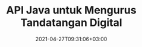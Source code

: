 ---
############################# Static ############################
layout: "product"
date: 2021-04-27T09:31:06+03:00
draft: false

product: "Signature"
product_tag: "signature"
platform: "Java"
platform_tag: "java"

############################# Head ############################
head_title: "API Tandatangan Digital Java, Tambah eSignature pada Imej PDF Word Excel"
head_description: "API tandatangan digital Java. Pustaka tandatangan elektronik untuk menandatangani PDF, Microsoft Word, hamparan Excel, persembahan PowerPoint & format dokumen imej secara digital."

############################# Header ############################
title: "API Java untuk Mengurus Tandatangan Digital"
description: "Uruskan eTandatangan Imej, Kod QR, Kod Bar, Metadata, Teks & Jenis Setem dalam Aplikasi Java untuk Menandatangani Imej & Format Fail Dokumen Digital."
button:
    enable: true

############################# SubMenu ############################
submenu:
    enable: true
    
    left:
        img_alt: "GroupDocs.Signature for Java"
        image: "https://www.groupdocs.cloud/templates/groupdocs/images/product-logos/groupdocs-signature-java.png"
        product: "GroupDocs.Signature"
        platform: "Java"

    middle:
        button:
            # button loop
            - link: "#overview"
              text: "Gambaran keseluruhan"

            # button loop
            - link: "#features"
              text: "ciri-ciri"

            # button loop
            - link: "#support"
              text: "Sokongan"

            # button loop
            - link: "https://products.groupdocs.app/signature"
              text: "Demo Langsung"

            # button loop
            - link: "https://purchase.groupdocs.com/pricing/signature/java"
              text: "penentuan harga"

    right:
        link_download: "https://downloads.groupdocs.com/signature"
        link_learn: "https://docs.groupdocs.com/signature/java/"
        link_buy: "https://purchase.groupdocs.com"

############################# Overview ############################
overview:
    enable: true
    content: |
      GroupDocs.Signature for Java API membantu anda membangunkan aplikasi Java dengan fungsi tandatangan elektronik untuk menandatangani dokumen digital dengan format yang disokong tanpa memasang sebarang perisian luaran. Ia menyokong manipulasi dan pengurusan pelbagai jenis eSignatures seperti Imej, Kod Bar, Kod QR, Setem, Teks, Optik dan Metadata. Semua dokumen perniagaan elektronik anda seperti Microsoft Office Word, persembahan PowerPoint, hamparan Excel, imej & fail PDF boleh ditandatangani secara digital dengan menyesuaikan sifat tandatangan cth. bayang, dimensi, penjajaran dan banyak lagi mengikut keperluan anda. Pustaka tandatangan digital adalah ringkas dan ringan, terdiri daripada satu fail DLL yang boleh disepadukan dengan mudah dalam aplikasi Java baharu atau sedia ada.  

      Melalui GroupDocs.Signature untuk API Java anda boleh memuatkan semua sijil berdaftar daripada sistem, atau mencari tandatangan sedia ada menggunakan carian mudah dan lanjutan. Pilihan untuk berfungsi dengan dokumen yang dilindungi kata laluan, menentukan sifat tandatangan biasa (saiz teks, kelegapan, putaran, pengesahan, sifat fon, pilihan warna, nombor halaman, lebar, atas, kiri dll) dan sokongan untuk melaksanakan jenis eSignature yang berbeza menjadikannya boleh dipercayai penyelesaian pengurusan e-Tandatangan untuk dokumen digital.  

      GroupDocs.Signature untuk Java serasi dengan semua versi Java dan menyokong sistem pengendalian popular (Windows, Linux, MacOS) yang mampu menjalankan masa jalan Java
    tabs:
      enable: true
      
      ## TAB ONE ##
      tab_one:
        description: |
          Itulah gambaran keseluruhan ciri GroupDocs.Signature untuk Java:
      
        right:
          enable: true
          icon: "fab fa-html5"
          title: "Jenis Tandatangan"
          content: |
            * Tandatangan Teks
            * Tandatangan Imej
            * Tandatangan Digital
            * Tandatangan Kod QR
            * Tandatangan Kod Bar
            * Tandatangan Setem
            * Tandatangan medan borang
      
      ## TAB TWO ##
      tab_two:
        description: |
          API penandatanganan elektronik Java menyokong pelbagai format fail dokumen seperti yang disenaraikan di bawah. [Format dokumen yang disokong.](https://docs.groupdocs.com/signature/java/supported-document-formats/)

        left:
          enable: true
          table:
            # table loop
            - title: "Microsoft Office"
              content: |
                * **Word:** DOC, DOCX, DOCM, DOT, DOTX, DOTM, RTF, TXT
                * **Excel:** XLS, XLSX, XLSM, XLSB, XLTM, XLT, XLTM, XLTX, XLAM, SXC, SpreadsheetML
                * **PowerPoint:** PPT, PPTX, PPS, PPSX, PPSM, POT, POTM, POTX, PPTM

        right:
          enable: true
          table:
            # table loop
            - title: "Images & Other Formats"
              content: |
                * **Imej**: JPG, BMP, PNG, TIFF, GIF, DCM, WEBP
                * **OpenDocument**: ODT, OTT, OTS, ODS, ODP, OTP, ODG
                * **Jpeg2000**: JP2, JPF, JPX, J2K, J2C, JPM
                * **Metafiles**: EMF, WMF, CMX
                * **Mudah alih**: PDF
                * **Grafik Vektor Boleh Skala**: CDR, SVG
                * **Adobe Photoshop**: PSD
                * **Lain-lain**: DJVU

      ## TAB THREE ##
      tab_three:
        description: |
          GroupDocs.Signature untuk Java menyokong Sistem Operasi, Rangka Kerja & Pengurus Pakej berikut:
        
        left:
          enable: true
          table:
            # table loop
            - icon: "fab fa-windows"
              title: "Sistem operasi"
              content: |
                * Microsoft Windows Desktop
                * Microsoft Windows Server
                * Linux
                * MacOS

            # table loop
            - icon: "fas fa-code"
              title: "Rangka Kerja yang Disokong"
              content: |
                * Java 7 (1.7) and above

        right:
          enable: true
          table:
            # table loop
            - icon: "fas fa-cogs"
              title: "Persekitaran Pembangunan"
              content: |
                * NetBeans
                * IntelliJ IDEA
                * Eclipse
            # table loop
            - icon: "fas fa-tools"
              title: "Bina Alat Automasi"
              content: |
                * Maven

############################# Features ############################
features:
    enable: true
    title: "GroupDocs.Tandatangan untuk Ciri Java"

    feature:
      # feature loop
      - icon: "fas fa-copy"
        content: "Cipta, Baca, Ubah Suai, Sembunyikan dan Padam e-Tandatangan daripada Format Dokumen yang Disokong"

      # feature loop
      - icon: "fas fa-eye"
        content: "Akses untuk Ditandatangani Dokumen daripada Strim, Laluan Relatif atau Laluan Mutlak"

      # feature loop
      - icon: "fas fa-bolt"
        content: "Gunakan Tandatangan Teks pada Dokumen, Hamparan, Persembahan, Imej & Fail PDF"
      
      # feature loop
      - icon: "fas fa-file-powerpoint"
        content: "Tambah Tandatangan Teks sebagai Anotasi, Pelekat, Imej pada Fail PDF juga Konfigurasi Gaya & Warna"

      # feature loop
      - icon: "fas fa-code"
        content: "Tandatangani Dokumen PDF, Fail Imej dan Dapatkan Output dalam Format Fail Berbeza"

      # feature loop
      - icon: "fas fa-cloud"
        content: "Tandatangan Imej Secara Digital dengan Tandatangan Teks sebagai Tera Air & Tambah Ketelusan, Putaran ke eSignature"

      # feature loop
      - icon: "fas fa-remove-format"
        content: "Cari Sijil & Tandatangani Dokumen Microsoft Word, Excel & PDF dengan Sijil Digital"

      # feature loop
      - icon: "fas fa-comment-slash"
        content: "Tandatangani Format Dokumen Pemprosesan Perkataan dengan Tera Air Teks Asli"

      # feature loop
      - icon: "fas fa-location-arrow"
        content: "Gunakan Kod QR, Kod Bar untuk Menandatangani Fail Word, Slaid, Sel, PDF & Imej"

      # feature loop
      - icon: "fas fa-border-all"
        content: "Konfigurasikan & Guna Tandatangan Setem untuk Selamatkan Format Fail yang Disokong"

      # feature loop
      - icon: "fas fa-wrench"
        content: "Sediakan dan Berikan Tandatangan Imej kepada Dokumen, Hamparan, Persembahan, Imej & Fail PDF"

      # feature loop
      - icon: "fas fa-columns"
        content: "Konfigurasikan Sifat Tandatangan, cth., Lihat dan Rasa, Jidar, Penjajaran dsb."

      # feature loop
      - icon: "fas fa-file-word"
        content: "Gunakan Tandatangan Digital pada Dokumen Dilindungi Kata Laluan"

      # feature loop
      - icon: "fas fa-envelope"
        content: "Lakukan Pengesahan Teks Dokumen PDF menggunakan Pengendali Tandatangan"

      # feature loop
      - icon: "fas fa-print"
        content: "Pengesahan Digital Dokumen Word, Sel, PDF dengan .CER dan .PFX Sijil Bekas"

      # feature loop
      - icon: "fas fa-file-archive"
        content: "Tentukan Jenis Unit Pengukuran Berbeza (cth. Milimeter, Piksel dll.) untuk Tandatangan Teks PDF"

      # feature loop
      - icon: "fas fa-lock"
        content: "Dapatkan Maklumat Dokumen melalui Fail atau URL - Tambah Tandatangan Medan Borang pada Dokumen PDF"

      # feature loop
      - icon: "fas fa-file-code"
        content: "Tambahkan Objek Data Tersuai, VCard Terbenam, E-mel, EPC, MeCard atau Objek Acara pada Kod QR"
      
      # feature loop
      - icon: "fas fa-fill-drip"
        content: "Gunakan Gaya Berus Berbeza pada Tandatangan, cth., Kecerunan, Jejari, Pepejal dan Berus Tekstur"

      # feature loop
      - icon: "fas fa-file-excel"
        content: "Tandatangani Dokumen Terletak di FTP atau Azure Cloud Storage"

      # feature loop
      - icon: "fas fa-heading"
        content: "Tetapkan Penjajaran Teks dalam Bentuk untuk Dokumen, Slaid, Imej & Fail PDF"

      # feature loop
      - icon: "fas fa-project-diagram"
        content: "Cari, Sahkan dan Tandatangan Dokumen Persembahan PowerPoint Secara Digital"

      # feature loop
      - icon: "fas fa-cube"
        content: "Letakkan Tandatangan menggunakan Piksel dalam Dokumen Sel & Kedudukan Teks untuk Tandatangan Setem"

      # feature loop
      - icon: "fab fa-uncharted"
        content: "Laksanakan Tandatangan Setem Segi Empat dengan Sudut Bulat"

       # feature loop
      - icon: "fab fa-uncharted"
        content: "Panjangkan Tandatangan Kod Bar & Kod QR dengan Kandungan Data Imej"

       # feature loop
      - icon: "fab fa-uncharted"
        content: "Tambah Tandatangan Metadata Disulitkan semasa Bekerja dengan Pilihan Tandatangan & Carian"

       # feature loop
      - icon: "fab fa-uncharted"
        content: "Benamkan Objek Tersuai pada Tandatangan Metadata dalam Word, Excel dan Persembahan"

    more_feature:
      # more_feature_loop
      - title: "Konfigurasikan & Gunakan eSignatures dengan mudah"
        content: |
          GroupDocs.Signature for Java API membolehkan untuk mengkonfigurasi dan menambah eSignatures pada format dokumen yang disokong. Berikut ialah contoh kod yang menunjukkan betapa mudahnya untuk menggunakan tandatangan teks pada fail PDF:

          ```java
          Signature signature = new Signature("sample.pdf");

          TextSignOptions options = new TextSignOptions("John Smith");
          // tetapkan kedudukan tandatangan
          options.setLeft(100);
          options.setTop(100);
          
          // tetapkan segi empat tepat tandatangan
          options.setWidth(100);
          options.setHeight(30);

          // tetapkan warna teks dan Fon
          options.setForeColor(Color.RED);
          SignatureFont signatureFont = new SignatureFont();
          signatureFont.setSize(12);
          signatureFont.setFamilyName("Comic Sans MS");
          options.setFont(signatureFont);
          options.setSignatureImplementation(TextSignatureImplementation.Sticker)

          // menandatangani dokumen untuk difailkan
          signature.sign("sample_signed.pdf", options);
          ```

      # more_feature_loop
      - title: "Jenis Pengekodan Kod Bar yang Disokong untuk eSignature"
        content: |
          Menggunakan GroupDocs.Signature untuk API Java anda boleh menggunakan kod bar dan Tandatangan kod QR pada format fail yang disokong. GroupDocs.Signature untuk Java menyokong pelbagai jenis pengekodan kod bar untuk memenuhi kebanyakan keperluan. Jenis pengekodan kod bar yang disokong termasuk, Kod 11, Kod 128, Kod 16K/32, Kod Bar Data, GS1 Codeblock, ISBN, ISMN, ISSN, ITF16, Pdf147, EAN8, EAN13, EAN14, UPCA, UPCE, ITF14, Code39 Standard dan Kod39 Dilanjutkan.

          Begitu juga GroupDocs.Signature untuk API Java membolehkan anda menggunakan jenis kod QR, seperti, QR, Aztec dan Matriks Data. Jenis pengekodan Kod QR yang disokong termasuk, Aztec, DataMatrix, GS1 DataMatrix dan GS1 QR.

      # more_feature_loop
      - title: "Cari Tandatangan & Sijil"
        content: |
          Melalui API GroupDocs.Signature untuk Java, anda boleh mencari tandatangan Kod QR dan Kod Bar dalam mana-mana dokumen, pembentangan, hamparan, imej serta fail PDF dan mengambil hasil carian. Anda juga boleh mencari objek data tersuai daripada dokumen yang ditandatangani dengan Tandatangan Kod QR serta VCard Standard Carian dan Objek E-mel daripada Dokumen yang Ditandatangani dengan Kod QR. Mengesahkan teks yang disulitkan bagi tandatangan Kod QR serta mencari tandatangan metadata dalam dokumen PDF juga disokong. Gunakan kriteria carian tambahan untuk tandatangan digital Words & Cells Documents.  

          Pilihan carian juga tersedia untuk tandatangan metadata untuk dokumen perkataan, slaid dan hamparan, manakala carian medan borang tersedia untuk dokumen PDF.

      # more_feature_loop
      - title: "Konfigurasikan Sifat eSignature"
        content: |
          Untuk meningkatkan UX pengguna akhir GroupDocs.Signature untuk Java API menyediakan banyak sifat yang boleh dikonfigurasikan dengan mudah. Anda boleh menetapkan pilihan fon dan warna (Warna Latar Belakang, Warna Latar Depan, Tebal, Italic, Garis Bawah, Keluarga Fon, Saiz Fon dll.), Pilihan Latar Belakang dan Sempadan (Warna Latar Belakang, Ketelusan Latar Belakang, Warna Sempadan, Gaya Dash Sempadan, Berat Sempadan, Ketelusan Sempadan dsb.), Margin Tandatangan (Kiri, Atas, Lebar, Tinggi, Padding dsb.), dan Sediakan Kawasan Tandatangan Imej & Penjajaran Tandatangan (Penjajaran Mendatar, Penjajaran Menegak dll.).

############################# Support ############################
support:
    enable: true

############################# Solutions ############################
solutions:
    enable: true
    title: "GroupDocs.Signature menawarkan API tandatangan dokumen untuk persekitaran pembangunan popular yang lain"

    solution:
        # solution loop
        - img_alt: "GroupDocs.Signature for .NET"
          image: "https://www.groupdocs.cloud/templates/groupdocs/images/product-logos/groupdocs-signature-net.png"
          product: "GroupDocs.Signature"
          platform: ".NET"
          link: "/signature/net/"

############################# Back to top ###############################
back_to_top:
  enable: true
---